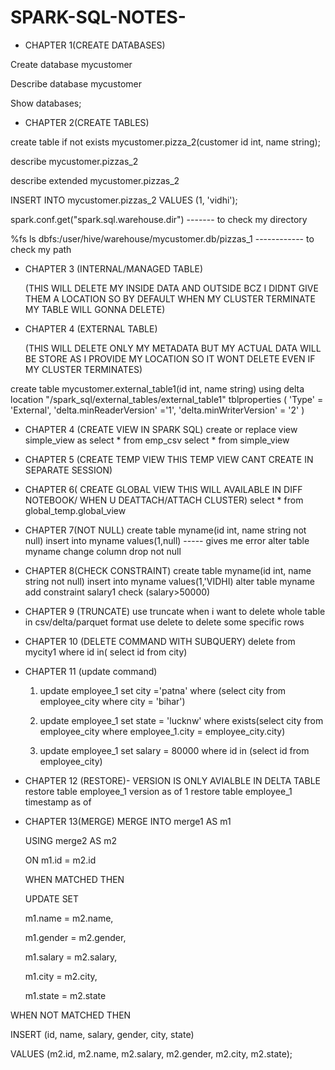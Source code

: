 # SPARK-SQL-NOTES-

* CHAPTER 1(CREATE DATABASES) 

Create database mycustomer

Describe database mycustomer

Show databases;

* CHAPTER 2(CREATE TABLES)

create table if not exists mycustomer.pizza_2(customer id int, name string);

describe mycustomer.pizzas_2

describe extended mycustomer.pizzas_2

INSERT INTO mycustomer.pizzas_2 VALUES (1, 'vidhi');

spark.conf.get("spark.sql.warehouse.dir") ------- to check my directory 

%fs ls dbfs:/user/hive/warehouse/mycustomer.db/pizzas_1 ------------ to check my path 

* CHAPTER 3 (INTERNAL/MANAGED TABLE)

  (THIS WILL DELETE MY INSIDE DATA AND OUTSIDE BCZ I DIDNT GIVE THEM A LOCATION SO BY DEFAULT
  WHEN MY CLUSTER TERMINATE MY TABLE WILL GONNA DELETE)

* CHAPTER 4 (EXTERNAL TABLE) 

  (THIS WILL DELETE ONLY MY METADATA BUT MY ACTUAL DATA WILL BE STORE AS I PROVIDE MY LOCATION
  SO IT WONT DELETE EVEN IF MY CLUSTER TERMINATES)
  
create table mycustomer.external_table1(id int, name string) 
using delta 
location "/spark_sql/external_tables/external_table1" 
tblproperties ( 
  'Type' = 'External', 
  'delta.minReaderVersion' ='1', 
  'delta.minWriterVersion' = '2' 
)  

* CHAPTER 4 (CREATE VIEW IN SPARK SQL)
  create or replace view simple_view as select * from emp_csv
  select * from simple_view

* CHAPTER 5 (CREATE TEMP VIEW THIS TEMP VIEW CANT CREATE IN SEPARATE SESSION)

* CHAPTER 6( CREATE GLOBAL VIEW THIS WILL AVAILABLE IN DIFF NOTEBOOK/ WHEN U DEATTACH/ATTACH CLUSTER)
  select * from global_temp.global_view

* CHAPTER 7(NOT NULL)
create table myname(id int, name string not null)
insert into myname values(1,null) ----- gives me error
alter table myname change column drop not null

* CHAPTER 8(CHECK CONSTRAINT)
 create table myname(id int, name string not null)
insert into myname values(1,'VIDHI)
alter table myname add constraint salary1 check (salary>50000)

* CHAPTER 9 (TRUNCATE)
  use truncate when i want to delete whole table
  in csv/delta/parquet format use delete to delete some specific rows

* CHAPTER 10 (DELETE COMMAND WITH SUBQUERY)
  delete from mycity1
  where id in(
  select id
  from city)

* CHAPTER 11 (update command)
    1.  update employee_1
     set city ='patna'
     where (select city from employee_city where city = 'bihar')

    2. update employee_1
       set state = 'lucknw'
       where exists(select city from employee_city where employee_1.city = employee_city.city)

    3. update employee_1
       set salary = 80000
       where id in (select id from employee_city)  
    
 
* CHAPTER 12 (RESTORE)- VERSION IS ONLY AVIALBLE IN DELTA TABLE
   restore table employee_1  version as of 1
   restore table employee_1  timestamp as of

* CHAPTER 13(MERGE)
  MERGE INTO merge1 AS m1
  
  USING merge2 AS m2
  
  ON m1.id = m2.id
  
  WHEN MATCHED THEN
  
   UPDATE SET
  
    m1.name = m2.name,
  
    m1.gender = m2.gender,
  
    m1.salary = m2.salary,
  
    m1.city = m2.city,
  
    m1.state = m2.state
  
WHEN NOT MATCHED THEN

  INSERT (id, name, salary, gender, city, state)
  
  VALUES (m2.id, m2.name, m2.salary, m2.gender, m2.city, m2.state);
  
 
  

  
  


  


  




